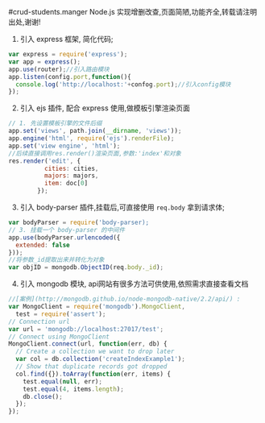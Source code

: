 #crud-students.manger
Node.js 实现增删改查,页面简陋,功能齐全,转载请注明出处,谢谢!
1.  引入 express 框架, 简化代码;
```js
var express = require('express');
var app = express();
app.use(router);//引入路由模块
app.listen(config.port,function(){
  console.log('http://localhost:'+confog.port);//引入config模块
});
```
2. 引入 ejs 插件, 配合 express 使用,做模板引擎渲染页面
```js
// 1. 先设置模板引擎的文件后缀
app.set('views', path.join(__dirname, 'views'));
app.engine('html', require('ejs').renderFile);
app.set('view engine', 'html');
//后续直接调用res.render()渲染页面,参数:'index'和对象
res.render('edit', {
          cities: cities,
          majors: majors,
          item: doc[0]
        });
```
3. 引入 body-parser 插件,挂载后,可直接使用 `req.body` 拿到请求体;
```js
var bodyParser = require('body-parser);
// 3. 挂载一个 body-parser 的中间件
app.use(bodyParser.urlencoded({
  extended: false
}));
//将参数_id提取出来并转化为对象
var objID = mongodb.ObjectID(req.body._id);
```
4. 引入 mongodb 模块, api网站有很多方法可供使用,依照需求直接查看文档
```js
//[案例](http://mongodb.github.io/node-mongodb-native/2.2/api/) :
var MongoClient = require('mongodb').MongoClient,
  test = require('assert');
// Connection url
var url = 'mongodb://localhost:27017/test';
// Connect using MongoClient
MongoClient.connect(url, function(err, db) {
  // Create a collection we want to drop later
  var col = db.collection('createIndexExample1');
  // Show that duplicate records got dropped
  col.find({}).toArray(function(err, items) {
    test.equal(null, err);
    test.equal(4, items.length);
    db.close();
  });
});
```
